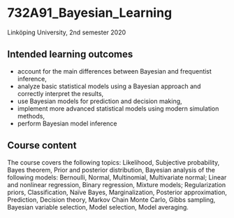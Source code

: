 # 732A91_Bayesian_Learning
Linköping University, 2nd semester 2020

## Intended learning outcomes

- account for the main differences between Bayesian and frequentist inference,
- analyze basic statistical models using a Bayesian approach and correctly interpret the results,
- use Bayesian models for prediction and decision making,
- implement more advanced statistical models using modern simulation methods,
- perform Bayesian model inference

## Course content

The course covers the following topics:
Likelihood, Subjective probability, Bayes theorem, Prior and posterior distribution, Bayesian analysis 
of the following models: Bernoulli, Normal, Multinomial, Multivariate normal; Linear and nonlinear 
regression, Binary regression, Mixture models; Regularization priors, Classification, Naïve Bayes, 
Marginalization, Posterior approximation, Prediction, Decision theory, Markov Chain Monte Carlo, Gibbs 
sampling, Bayesian variable selection, Model selection, Model averaging. 
